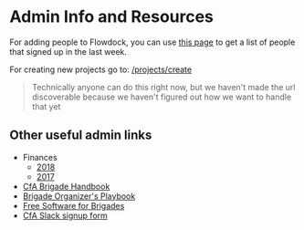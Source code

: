 # Admin Info and Resources

For adding people to Flowdock, you can use [this page](/admin/onboarding) to get a list of people that signed up in the last week.

For creating new projects go to: [/projects/create](/projects/create)
> Technically anyone can do this right now, but we haven't made the url discoverable because we haven't figured out how we want to handle that yet

## Other useful admin links

- Finances
  - [2018](https://docs.google.com/spreadsheets/d/1H4-cLKeBFBxoOTO35dXsi_hxvOzfnIfUoS-qVDq4vig/edit#gid=0)
  - [2017](https://docs.google.com/spreadsheets/d/1ORwvp9rPOidH-bhTAfzSmUGWpi7AHOKyhrgCKZmkGKQ)
- [CfA Brigade Handbook](https://docs.google.com/document/d/16CL9TdmWV0hDY6c85PwtzUcu1VjeSeiDFD2CbtLKf7s)
- [Brigade Organizer's Playbook](https://docs.google.com/document/d/19bN5RWK5nQTpz0mHUViHrzHiommBUAMSztwNRzUcxYo)
- [Free Software for Brigades](http://brigade.codeforamerica.org/resources/software)
- [CfA Slack signup form](https://docs.google.com/forms/d/e/1FAIpQLSfRqy9L8Z5bS8cPHmHrY6BPT5g6K45uo0Z3KicYLB4bsFp2wA/viewform)
